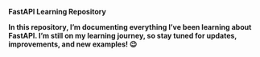 <b>FastAPI Learning Repository<b>

In this repository, I’m documenting everything I’ve been learning about FastAPI.
I’m still on my learning journey, so stay tuned for updates, improvements, and new examples! 😉
